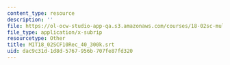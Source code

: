 ```yaml
---
content_type: resource
description: ''
file: https://ol-ocw-studio-app-qa.s3.amazonaws.com/courses/18-02sc-multivariable-calculus-fall-2010/dac9c31d1d8d5767956b707fe87fd320_MIT18_02SCF10Rec_40_300k.vtt
file_type: application/x-subrip
resourcetype: Other
title: MIT18_02SCF10Rec_40_300k.srt
uid: dac9c31d-1d8d-5767-956b-707fe87fd320
---
```

